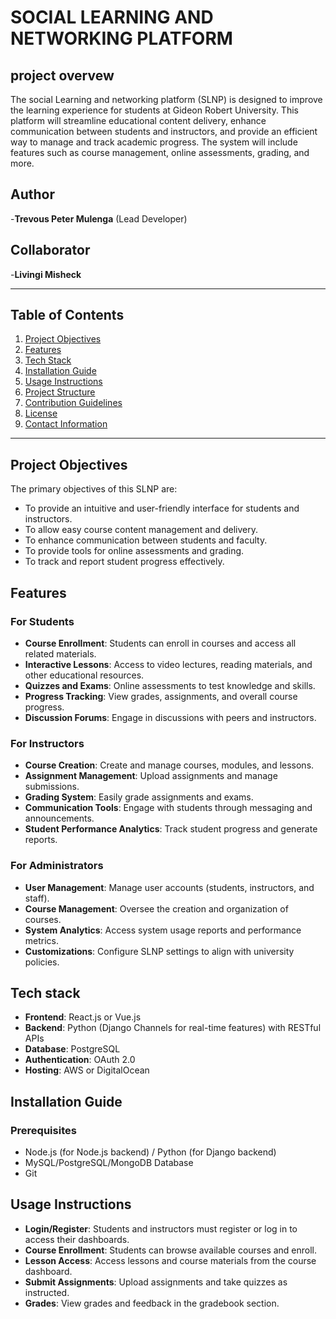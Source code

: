 # SOCIAL LEARNING AND NETWORKING PLATFORM 
## project  overvew

The social Learning and networking platform (SLNP) is designed to improve the learning experience for students at Gideon Robert University. This platform will streamline educational content delivery, enhance communication between students and instructors, and provide an efficient way to manage and track academic progress. The system will include features such as course management, online assessments, grading, and more.

## Author
-**Trevous Peter Mulenga** (Lead Developer)

## Collaborator
-**Livingi Misheck**

---

## Table of Contents
1. [Project Objectives](#project-objectives)
2. [Features](#features)
3. [Tech Stack](#tech-stack)
4. [Installation Guide](#installation-guide)
5. [Usage Instructions](#usage-instructions)
6. [Project Structure](#project-structure)
7. [Contribution Guidelines](#contribution-guidelines)
8. [License](#license)
9. [Contact Information](#contact-information)

---

## Project Objectives
The primary objectives of this SLNP are:
- To provide an intuitive and user-friendly interface for students and instructors.
- To allow easy course content management and delivery.
- To enhance communication between students and faculty.
- To provide tools for online assessments and grading.
- To track and report student progress effectively.

## Features
### For Students
- **Course Enrollment**: Students can enroll in courses and access all related materials.
- **Interactive Lessons**: Access to video lectures, reading materials, and other educational resources.
- **Quizzes and Exams**: Online assessments to test knowledge and skills.
- **Progress Tracking**: View grades, assignments, and overall course progress.
- **Discussion Forums**: Engage in discussions with peers and instructors.

### For Instructors
- **Course Creation**: Create and manage courses, modules, and lessons.
- **Assignment Management**: Upload assignments and manage submissions.
- **Grading System**: Easily grade assignments and exams.
- **Communication Tools**: Engage with students through messaging and announcements.
- **Student Performance Analytics**: Track student progress and generate reports.

### For Administrators
- **User Management**: Manage user accounts (students, instructors, and staff).
- **Course Management**: Oversee the creation and organization of courses.
- **System Analytics**: Access system usage reports and performance metrics.
- **Customizations**: Configure SLNP settings to align with university policies.

## Tech stack
- **Frontend**: React.js or Vue.js
- **Backend**: Python (Django Channels for real-time features) with RESTful APIs
- **Database**: PostgreSQL
- **Authentication**: OAuth 2.0
- **Hosting**: AWS or DigitalOcean

## Installation Guide
### Prerequisites
- Node.js (for Node.js backend) / Python (for Django backend)
- MySQL/PostgreSQL/MongoDB Database
- Git

## Usage Instructions
- **Login/Register**: Students and instructors must register or log in to access their dashboards.
- **Course Enrollment**: Students can browse available courses and enroll.
- **Lesson Access**: Access lessons and course materials from the course dashboard.
- **Submit Assignments**: Upload assignments and take quizzes as instructed.
- **Grades**: View grades and feedback in the gradebook section.
  
